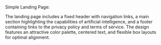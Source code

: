 Simple Landing Page:

The landing page includes a fixed header with navigation links, a main section highlighting the capabilities of artificial intelligence, and a footer containing links to the privacy policy and terms of service. 
The design features an attractive color palette, centered text, and flexible box layouts for optimal alignment.
